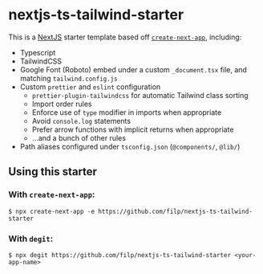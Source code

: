 # nextjs-ts-tailwind-starter

This is a [NextJS](https://nextjs.org/) starter template based off [`create-next-app`](https://nextjs.org/docs/api-reference/create-next-app), including:

- Typescript
- TailwindCSS
- Google Font (Roboto) embed under a custom `_document.tsx` file, and matching `tailwind.config.js`
- Custom `prettier` and `eslint` configuration
  - `prettier-plugin-tailwindcss` for automatic Tailwind class sorting
  - Import order rules
  - Enforce use of `type` modifier in imports when appropriate
  - Avoid `console.log` statements
  - Prefer arrow functions with implicit returns when appropriate
  - ...and a bunch of other rules
- Path aliases configured under `tsconfig.json` (`@components/`, `@lib/`)

## Using this starter

### With `create-next-app`:

```shell
$ npx create-next-app -e https://github.com/filp/nextjs-ts-tailwind-starter
```

### With `degit`:

```shell
$ npx degit https://github.com/filp/nextjs-ts-tailwind-starter <your-app-name>
```

